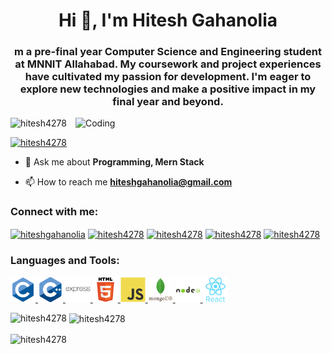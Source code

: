 <h1 align="center">Hi 👋, I'm Hitesh Gahanolia</h1>
<h3 align="center">m a pre-final year Computer Science and Engineering student at MNNIT Allahabad. My coursework and project experiences have cultivated my passion for development. I'm eager to explore new technologies and make a positive impact in my final year and beyond.</h3>

<img align="right" alt="Coding" width="400" src="https://www.wouterbongaerts.com/gif">
<p align="left"> <img src="https://komarev.com/ghpvc/?username=hitesh4278&label=Profile%20views&color=0e75b6&style=flat" alt="hitesh4278" /> </p>

<p align="left"> <a href="https://github.com/ryo-ma/github-profile-trophy"><img src="https://github-profile-trophy.vercel.app/?username=hitesh4278" alt="hitesh4278" /></a> </p>

- 💬 Ask me about **Programming, Mern Stack**

- 📫 How to reach me **hiteshgahanolia@gmail.com**

<h3 align="left">Connect with me:</h3>
<p align="left">
<a href="https://linkedin.com/in/hiteshgahanolia" target="blank"><img align="center" src="https://raw.githubusercontent.com/rahuldkjain/github-profile-readme-generator/master/src/images/icons/Social/linked-in-alt.svg" alt="hiteshgahanolia" height="30" width="40" /></a>
<a href="https://www.codechef.com/users/hitesh4278" target="blank"><img align="center" src="https://cdn.jsdelivr.net/npm/simple-icons@3.1.0/icons/codechef.svg" alt="hitesh4278" height="30" width="40" /></a>
<a href="https://codeforces.com/profile/hitesh4278" target="blank"><img align="center" src="https://raw.githubusercontent.com/rahuldkjain/github-profile-readme-generator/master/src/images/icons/Social/codeforces.svg" alt="hitesh4278" height="30" width="40" /></a>
<a href="https://www.leetcode.com/hitesh4278" target="blank"><img align="center" src="https://raw.githubusercontent.com/rahuldkjain/github-profile-readme-generator/master/src/images/icons/Social/leet-code.svg" alt="hitesh4278" height="30" width="40" /></a>
<a href="https://auth.geeksforgeeks.org/user/hitesh4278" target="blank"><img align="center" src="https://raw.githubusercontent.com/rahuldkjain/github-profile-readme-generator/master/src/images/icons/Social/geeks-for-geeks.svg" alt="hitesh4278" height="30" width="40" /></a>
</p>

<h3 align="left">Languages and Tools:</h3>
<p align="left"> <a href="https://www.cprogramming.com/" target="_blank" rel="noreferrer"> <img src="https://raw.githubusercontent.com/devicons/devicon/master/icons/c/c-original.svg" alt="c" width="40" height="40"/> </a> <a href="https://www.w3schools.com/cpp/" target="_blank" rel="noreferrer"> <img src="https://raw.githubusercontent.com/devicons/devicon/master/icons/cplusplus/cplusplus-original.svg" alt="cplusplus" width="40" height="40"/> </a> <a href="https://expressjs.com" target="_blank" rel="noreferrer"> <img src="https://raw.githubusercontent.com/devicons/devicon/master/icons/express/express-original-wordmark.svg" alt="express" width="40" height="40"/> </a> <a href="https://www.w3.org/html/" target="_blank" rel="noreferrer"> <img src="https://raw.githubusercontent.com/devicons/devicon/master/icons/html5/html5-original-wordmark.svg" alt="html5" width="40" height="40"/> </a> <a href="https://developer.mozilla.org/en-US/docs/Web/JavaScript" target="_blank" rel="noreferrer"> <img src="https://raw.githubusercontent.com/devicons/devicon/master/icons/javascript/javascript-original.svg" alt="javascript" width="40" height="40"/> </a> <a href="https://www.mongodb.com/" target="_blank" rel="noreferrer"> <img src="https://raw.githubusercontent.com/devicons/devicon/master/icons/mongodb/mongodb-original-wordmark.svg" alt="mongodb" width="40" height="40"/> </a> <a href="https://nodejs.org" target="_blank" rel="noreferrer"> <img src="https://raw.githubusercontent.com/devicons/devicon/master/icons/nodejs/nodejs-original-wordmark.svg" alt="nodejs" width="40" height="40"/> </a> <a href="https://reactjs.org/" target="_blank" rel="noreferrer"> <img src="https://raw.githubusercontent.com/devicons/devicon/master/icons/react/react-original-wordmark.svg" alt="react" width="40" height="40"/> </a> </p>

<p><img align="left" src="https://github-readme-stats.vercel.app/api/top-langs?username=hitesh4278&show_icons=true&locale=en&layout=compact" alt="hitesh4278" /></p>

<p>&nbsp;<img align="center" src="https://github-readme-stats.vercel.app/api?username=hitesh4278&show_icons=true&locale=en" alt="hitesh4278" /></p>

<p><img align="center" src="https://github-readme-streak-stats.herokuapp.com/?user=hitesh4278&" alt="hitesh4278" /></p>
